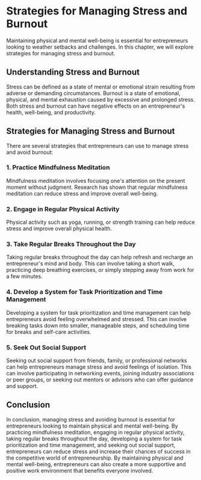 Strategies for Managing Stress and Burnout
=================================================================================================

Maintaining physical and mental well-being is essential for entrepreneurs looking to weather setbacks and challenges. In this chapter, we will explore strategies for managing stress and burnout.

Understanding Stress and Burnout
--------------------------------

Stress can be defined as a state of mental or emotional strain resulting from adverse or demanding circumstances. Burnout is a state of emotional, physical, and mental exhaustion caused by excessive and prolonged stress. Both stress and burnout can have negative effects on an entrepreneur's health, well-being, and productivity.

Strategies for Managing Stress and Burnout
------------------------------------------

There are several strategies that entrepreneurs can use to manage stress and avoid burnout:

### 1. Practice Mindfulness Meditation

Mindfulness meditation involves focusing one's attention on the present moment without judgment. Research has shown that regular mindfulness meditation can reduce stress and improve overall well-being.

### 2. Engage in Regular Physical Activity

Physical activity such as yoga, running, or strength training can help reduce stress and improve overall physical health.

### 3. Take Regular Breaks Throughout the Day

Taking regular breaks throughout the day can help refresh and recharge an entrepreneur's mind and body. This can involve taking a short walk, practicing deep breathing exercises, or simply stepping away from work for a few minutes.

### 4. Develop a System for Task Prioritization and Time Management

Developing a system for task prioritization and time management can help entrepreneurs avoid feeling overwhelmed and stressed. This can involve breaking tasks down into smaller, manageable steps, and scheduling time for breaks and self-care activities.

### 5. Seek Out Social Support

Seeking out social support from friends, family, or professional networks can help entrepreneurs manage stress and avoid feelings of isolation. This can involve participating in networking events, joining industry associations or peer groups, or seeking out mentors or advisors who can offer guidance and support.

Conclusion
----------

In conclusion, managing stress and avoiding burnout is essential for entrepreneurs looking to maintain physical and mental well-being. By practicing mindfulness meditation, engaging in regular physical activity, taking regular breaks throughout the day, developing a system for task prioritization and time management, and seeking out social support, entrepreneurs can reduce stress and increase their chances of success in the competitive world of entrepreneurship. By maintaining physical and mental well-being, entrepreneurs can also create a more supportive and positive work environment that benefits everyone involved.
